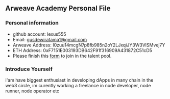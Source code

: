 ## Arweave Academy Personal File

### Personal information

- github account: lexus555
- Email: gusdewiratama1@gmail.com
- Arweave Address: I0zuu14mcgN7p8fb985n2oY2LJxqiJY3W3VlSMvej7Y
- ETH Address: 0xF7151E003193DB642F91f316909A431872C51cD5
- Please finish this [form](https://docs.google.com/forms/d/e/1FAIpQLSfWA5fIIcBgmRppm3jNz5vmf9Mai_QMVil-2pO4r7YKn_Zhtw/viewform?usp=sf_link) to join in the talent pool.

### Introduce Yourself
 i'am have biggest enthusiast in developing dApps in many chain in the web3 circle, im curently working a freelance in node developer, node runner, node operator etc
